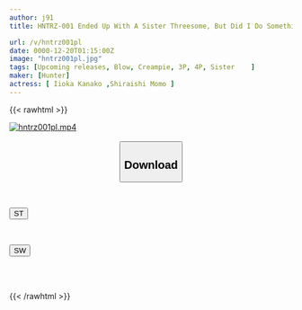 ```yaml
---
author: j91
title: HNTRZ-001 Ended Up With A Sister Threesome, But Did I Do Something Wrong? I Broke Up With My Girlfriend And Started Dating A Girl Who Looked Just Like My Ex-girlfriend, But It Turned Out To Be My Sister. When My Older Sister Saw That, She Went Crazy With Jealousy And We Ended Up Having A Sister Threesome. If I Get Pregnant First, We Can Get Married.

url: /v/hntrz001pl
date: 0000-12-20T01:15:00Z
image: "hntrz001pl.jpg"
tags: [Upcoming releases, Blow, Creampie, 3P, 4P, Sister	]
maker: [Hunter]
actress: [ Iioka Kanako ,Shiraishi Momo ]
---
```



{{< rawhtml >}}

<div class="video" data-videoid="pending_link.html">
    <a href="javascript:;">
        <img src="/v/hntrz001pl/hntrz001pl.jpg" width="WIDTH" height="HEIGHT" alt="hntrz001pl.mp4" loading="lazy">
    </a>
</div>

<script type="text/javascript" src="https://j91.asia/asset/on-demand-pend.js"></script>

<br>
  <link rel="stylesheet" href="https://j91.asia/asset/bs5.css">
  
  <center>
  <button class="btn btn-primary" type="button" data-bs-toggle="collapse" data-bs-target=".multi-collapse" aria-expanded="false" aria-controls="multiCollapseExample1 multiCollapseExample2"><h2>Download</h2></button></center>
</p>
<div class="row">
  <div class="col">
    <div class="collapse multi-collapse" id="multiCollapseExample1">
      <div class="card card-body">
	      	      <br>
<div class="buttons">  
<p><a href="https://j91.asia/pending_link.html" target="_blank"><button class="btn-hover color-3"><i class="fa fa-download"></i> ST</button></a></p></div>
    </div>
  </div>
</div>
  <div class="col">
    <div class="collapse multi-collapse" id="multiCollapseExample2">
      <div class="card card-body">
	      <br>
<div class="buttons">
<p><a href="https://j91.asia/pending_link.html" target="_blank"><button class="btn-hover color-2"><i class="fa fa-download"></i> SW</button></a></p></div>
<br><br>
      </div>
    </div>
  </div>
</div>

{{< /rawhtml >}}